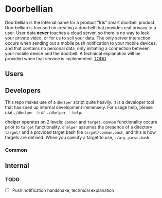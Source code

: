 # Doorbellian

Doorbellian is the internal name for a product "Iris" smart doorbell product. Doorbellian is focused on creating a doorbell that provides real privacy to a user. User data ***never*** touches a cloud server, so there is no way to leak your private video, or for us to sell your data. The only server interaction occurs when sending out a mobile push notification to your mobile devices, and that contains no personal data, only initiating a connection between your mobile device and the doorbell. A technical explanation will be provided when that service is implemented. <ins>[TODO](#)</ins>


## Users

## Developers

This repo makes use of a `dhelper` script quite heavily. It is a developer tool that has sped up internal development immensely. For usage help, please use `./dhelper -h` or `./dhelper --help`.

dhelper operates on 2 levels: `common` and `target`. `common` functionality occurs prior to `target` functionality. `dhelper` assumes the presence of a directory `target/` and a provided target bash file `target/common.bash`, and this is how targets are defined. When you specify a target to use, `./arg_parse.bash`

### Common

## Internal

### TODO

- [ ] Push notification handshake, technical explanation
